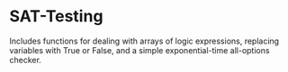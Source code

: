 # SAT-Testing
Includes functions for dealing with arrays of logic expressions, replacing variables with True or False, and a simple exponential-time all-options checker.
